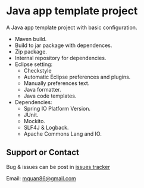 # Java app template project
A Java app template project with basic configuration.

* Maven build.
* Build to jar package with dependences.
* Zip package.
* Internal repository for dependencies.
* Eclipse setting:
    * Checkstyle
    * Automatic Eclipse preferences and plugins.
    * Manually preferences text.
    * Java formatter.
    * Java code templates.
* Dependencies:
    * Spring IO Platform Version.
    * JUnit.
    * Mockito.
    * SLF4J & Logback.
    * Apache Commons Lang and IO.
    
## Support or Contact
Bug & issues can be post in [issues tracker](https://github.com/mquan86/java-app/issues)

Email: mquan86@gmail.com